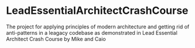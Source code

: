 # LeadEssentialArchitectCrashCourse
The project for applying principles of modern architecture and getting rid of anti-patterns in a leagacy codebase as demonstrated in Lead Essential Architect Crash Course by Mike and Caio

